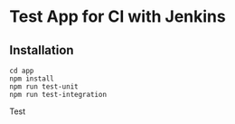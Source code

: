# Test App for CI with Jenkins

## Installation

```
cd app
npm install
npm run test-unit
npm run test-integration
```
Test
